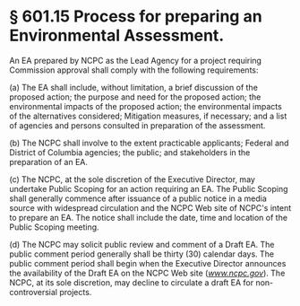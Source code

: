 # § 601.15   Process for preparing an Environmental Assessment.

An EA prepared by NCPC as the Lead Agency for a project requiring Commission approval shall comply with the following requirements:


(a) The EA shall include, without limitation, a brief discussion of the proposed action; the purpose and need for the proposed action; the environmental impacts of the proposed action; the environmental impacts of the alternatives considered; Mitigation measures, if necessary; and a list of agencies and persons consulted in preparation of the assessment.


(b) The NCPC shall involve to the extent practicable applicants; Federal and District of Columbia agencies; the public; and stakeholders in the preparation of an EA.


(c) The NCPC, at the sole discretion of the Executive Director, may undertake Public Scoping for an action requiring an EA. The Public Scoping shall generally commence after issuance of a public notice in a media source with widespread circulation and the NCPC Web site of NCPC's intent to prepare an EA. The notice shall include the date, time and location of the Public Scoping meeting.


(d) The NCPC may solicit public review and comment of a Draft EA. The public comment period generally shall be thirty (30) calendar days. The public comment period shall begin when the Executive Director announces the availability of the Draft EA on the NCPC Web site (*www.ncpc.gov*). The NCPC, at its sole discretion, may decline to circulate a draft EA for non-controversial projects.




